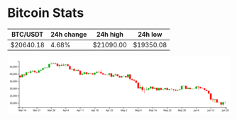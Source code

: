 # Bitcoin Stats

BTC/USDT|24h change|24h high|24h low|
|---|---|---|---|
|$20640.18|4.68%|$21090.00|$19350.08|

<img src="./chart.svg">
